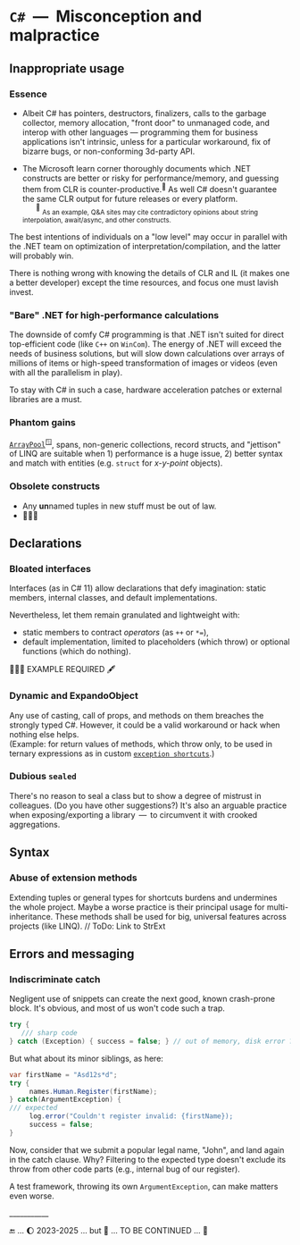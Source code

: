 # `C#` &nbsp;&mdash;&nbsp; Misconception and malpractice

## Inappropriate usage

### Essence 

* Albeit C# has pointers, destructors, finalizers, calls to the garbage collector, memory allocation, "front door" to unmanaged code, and interop with other languages — 
programming them for business applications isn't intrinsic, unless for a particular workaround, fix of bizarre bugs, or non-conforming 3d-party API.

* The Microsoft learn corner thoroughly documents which .NET constructs are better or risky for performance/memory, and guessing them from CLR is counter-productive.<sup>📍</sup>
As well C# doesn't guarantee the same CLR output for future releases or every platform.\
&nbsp;&nbsp;&nbsp;&nbsp;&nbsp;&nbsp;<sup>📍</sup> <sub>As an example, Q&A sites may cite contradictory opinions about string interpolation, await/async, and other constructs.</sub>

The best intentions of individuals on a "low level" may occur in parallel with the .NET team on optimization of interpretation/compilation, and the latter will probably win.

There is nothing wrong with knowing the details of CLR and IL (it makes one a better developer) except the time resources, and focus one must lavish invest.

### "Bare" .NET for high-performance calculations

The downside of comfy C# programming is that .NET isn't suited for direct top-efficient code (like `C++` on `WinCom`). The energy of .NET will exceed the needs of business solutions, but will slow down calculations over arrays of millions of items or high-speed transformation of images or videos (even with all the parallelism in play).

To stay with C# in such a case, hardware acceleration patches or external libraries are a must.

### Phantom gains

[`ArrayPool`](https://learn.microsoft.com/en-us/dotnet/api/system.buffers.arraypool-1)<sup>🪟</sup>, spans, non-generic collections, record structs, and "jettison" of LINQ are suitable when 1) performance is a huge issue, 2) better syntax and match with entities (e.g. `struct` for _x-y-point_ objects).

### Obsolete constructs

- Any **un**named tuples in new stuff must be out of law.
- 🚧🚧🚧

## Declarations

### Bloated interfaces

Interfaces (as in C#&nbsp;11) allow declarations that defy imagination: static members, internal classes, and default implementations.

Nevertheless, let them remain granulated and lightweight with:

* static members to contract _operators_ (as `++` or `*=`),
* default implementation, limited to placeholders (which throw) or optional functions (which do nothing).

🚧🚧🚧 EXAMPLE REQUIRED 🖋️


### Dynamic and ExpandoObject

Any use of casting, call of props, and methods on them breaches the strongly typed C#. However, it could be a valid workaround or hack when nothing else helps.\
(Example: for return values of methods, which throw only, to be used in ternary expressions as in custom 
[`exception shortcuts`](https://github.com/Kyriosity/use-dev/blob/main/src/TuttiFrutti/AbcCommu/Errors/_basal/%F0%9F%94%BAException.cs).)

### Dubious `sealed`

There's no reason to seal a class but to show a degree of mistrust in colleagues. (Do you have other suggestions?)
It's also an arguable practice when exposing/exporting a library &thinsp;&mdash;&thinsp; to circumvent it with crooked aggregations.

## Syntax

### Abuse of extension methods

Extending tuples or general types for shortcuts burdens and undermines the whole project. Maybe a worse practice is their principal usage for multi-inheritance. 
These methods shall be used for big, universal features across projects (like LINQ). // ToDo: Link to StrExt

## Errors and messaging

### Indiscriminate catch

Negligent use of snippets can create the next good, known crash-prone block. It's obvious, and most of us won't code such a trap. 

```csharp
try { 
   /// sharp code
} catch (Exception) { success = false; } // out of memory, disk error ? sweep it under the carpet!
```

But what about its minor siblings, as here:

```csharp
var firstName = "Asd12s*d";
try {
     names.Human.Register(firstName);
} catch(ArgumentException) {
/// expected
     log.error("Couldn't register invalid: {firstName});
     success = false;
}

```

Now, consider that we submit a popular legal name, "John", and land again in the catch clause. Why?
Filtering to the expected type doesn't exclude its throw from other code parts (e.g., internal bug of our register). 

A test framework, throwing its own `ArgumentException`, can make matters even worse.

\___________

🔚 ... 🌔 2023-2025 ... but 🚧 ... TO BE CONTINUED ... 🚧
